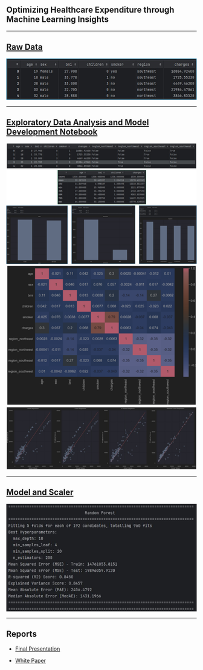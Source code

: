 ## Optimizing Healthcare Expenditure through Machine Learning Insights

---
## <a href="DSC450/data/insurance.csv" target="_blank">Raw Data</a>
<img src="/assets/img/raw_data.jpg" alt="Raw Data">

---
## <a href="DSC450/Code/DSC_450_Project.ipynb" target="_blank">Exploratory Data Analysis and Model Development Notebook</a>
<img src="/assets/img/project_features.jpg" alt="Cleaned Data">
<img src="/assets/img/data_stats.jpg" alt="Data Statistics">
<img src="/assets/img/correlation.png" alt="Feature Correlations">
<img src="/assets/img/models.jpg" alt="Tested Models">

--- 

## <a href="DSC450/model" target="_blank">Model and Scaler</a>

<img src="/assets/img/random_forest.JPG" alt="Model Stats">

---

## Reports
- <a href="DSC450/Reporting/DSC_450_Project_Presentation.pptx" target="_blank">Final Presentation</a>
 
- <a href="DSC450/Reporting/DSC_450_Project_Report.pdf" target="_blank">White Paper</a>


